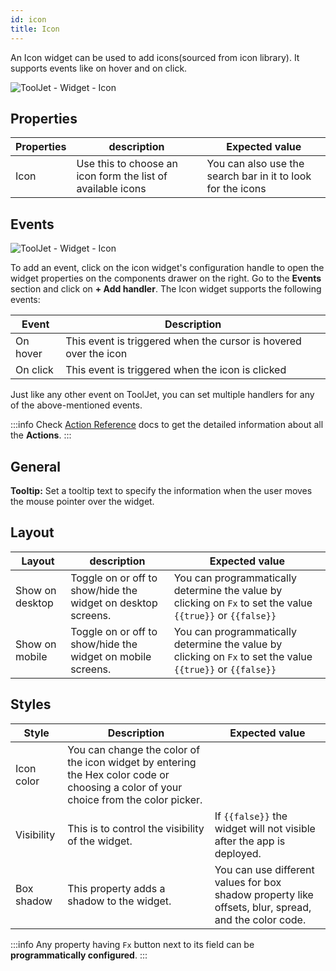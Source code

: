 ```yaml
---
id: icon
title: Icon 
---
```


An Icon widget can be used to add icons(sourced from icon library). It supports events like on hover and on click.

<div style={{textAlign: 'center'}}>

![ToolJet - Widget - Icon](/img/widgets/icon/icon.png)

</div>

## Properties

| Properties  | description | Expected value |
| ----------- | ----------- | -------------- |
| Icon | Use this to choose an icon form the list of available icons | You can also use the search bar in it to look for the icons | 

## Events

<div style={{textAlign: 'center'}}>

![ToolJet - Widget - Icon](/img/widgets/icon/events.png)

</div>

To add an event, click on the icon widget's configuration handle to open the widget properties on the components drawer on the right. Go to the **Events** section and click on **+ Add handler**.
The Icon widget supports the following events:

| Event  | Description |
| ----------- | ----------- |
| On hover      | This event is triggered when the cursor is hovered over the icon|
| On click      | This event is triggered when the icon is clicked |

Just like any other event on ToolJet, you can set multiple handlers for any of the above-mentioned events.

:::info
Check [Action Reference](/docs/category/actions-reference) docs to get the detailed information about all the **Actions**.
:::

## General

<b>Tooltip:</b> Set a tooltip text to specify the information when the user moves the mouse pointer over the widget.

## Layout

| Layout  | description | Expected value |
| ----------- | ----------- | ------------ |
| Show on desktop | Toggle on or off to show/hide the widget on desktop screens. | You can programmatically determine the value by clicking on `Fx` to set the value `{{true}}` or `{{false}}` |
| Show on mobile | Toggle on or off to show/hide the widget on mobile screens. | You can programmatically determine the value by clicking on `Fx` to set the value `{{true}}` or `{{false}}`   |

## Styles

| Style      | Description | Expected value |
| ----------- | ----------- | ------------- |
| Icon color |  You can change the color of the icon widget by entering the Hex color code or choosing a color of your choice from the color picker. |
| Visibility | This is to control the visibility of the widget. | If `{{false}}` the widget will not visible after the app is deployed. | It can only have boolean values i.e. either `{{true}}` or `{{false}}`. By default, it's set to `{{true}}`. |
| Box shadow | This property adds a shadow to the widget. | You can use different values for box shadow property like offsets, blur, spread, and the color code. |

:::info
Any property having `Fx` button next to its field can be **programmatically configured**.
:::
